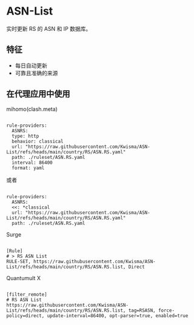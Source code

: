 
# ASN-List
    
实时更新 RS 的 ASN 和 IP 数据库。
    
## 特征
    
- 每日自动更新
- 可靠且准确的来源
    
## 在代理应用中使用
    
mihomo(clash.meta)
   
<pre><code class="language-javascript">
rule-providers:
  ASNRS:
  type: http
  behavior: classical
  url: "https://raw.githubusercontent.com/Kwisma/ASN-List/refs/heads/main/country/RS/ASN.RS.yaml"
  path: ./ruleset/ASN.RS.yaml
  interval: 86400
  format: yaml
</code></pre>

或者

<pre><code class="language-javascript">
rule-providers:
  ASNRS:
  <<: *classical
  url: "https://raw.githubusercontent.com/Kwisma/ASN-List/refs/heads/main/country/RS/ASN.RS.yaml"
  path: ./ruleset/ASN.RS.yaml
</code></pre>
    
Surge
    
<pre><code class="language-javascript">
[Rule]
# > RS ASN List
RULE-SET, https://raw.githubusercontent.com/Kwisma/ASN-List/refs/heads/main/country/RS/ASN.RS.list, Direct
</code></pre>
    
Quantumult X
    
<pre><code class="language-javascript">
[filter_remote]
# RS ASN List
https://raw.githubusercontent.com/Kwisma/ASN-List/refs/heads/main/country/RS/ASN.RS.list, tag=RSASN, force-policy=direct, update-interval=86400, opt-parser=true, enabled=true
</code></pre>
